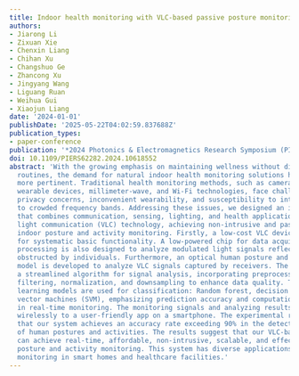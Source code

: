 ```yaml
---
title: Indoor health monitoring with VLC-based passive posture monitoring
authors:
- Jiarong Li
- Zixuan Xie
- Chenxin Liang
- Chihan Xu
- Changshuo Ge
- Zhancong Xu
- Jingyang Wang
- Liguang Ruan
- Weihua Gui
- Xiaojun Liang
date: '2024-01-01'
publishDate: '2025-05-22T04:02:59.837688Z'
publication_types:
- paper-conference
publication: '*2024 Photonics & Electromagnetics Research Symposium (PIERS)*'
doi: 10.1109/PIERS62282.2024.10618552
abstract: 'With the growing emphasis on maintaining wellness without disrupting daily
  routines, the demand for natural indoor health monitoring solutions has never been
  more pertinent. Traditional health monitoring methods, such as camera-based systems,
  wearable devices, millimeter-wave, and Wi-Fi technologies, face challenges like
  privacy concerns, inconvenient wearability, and susceptibility to interference due
  to crowded frequency bands. Addressing these issues, we designed an integrated system
  that combines communication, sensing, lighting, and health applications using visible
  light communication (VLC) technology, achieving non-intrusive and passive human
  indoor posture and activity monitoring. Firstly, a low-cost VLC device is deployed
  for systematic basic functionality. A low-powered chip for data acquisition and
  processing is also designed to analyze modulated light signals reflected off or
  obstructed by individuals. Furthermore, an optical human posture and activity recognition
  model is developed to analyze VLC signals captured by receivers. The system employs
  a streamlined algorithm for signal analysis, incorporating preprocessing steps like
  filtering, normalization, and downsampling to enhance data quality. Three machine
  learning models are used for classification: Random forest, decision tree, and support
  vector machines (SVM), emphasizing prediction accuracy and computational efficiency
  in real-time monitoring. The monitoring signals and analyzing results are transmitted
  wirelessly to a user-friendly app on a smartphone. The experimental results demonstrate
  that our system achieves an accuracy rate exceeding 90% in the detection and monitoring
  of human postures and activities. The results suggest that our VLC-based system
  can achieve real-time, affordable, non-intrusive, scalable, and effective indoor
  posture and activity monitoring. This system has diverse applications for health
  monitoring in smart homes and healthcare facilities.'
---
```

